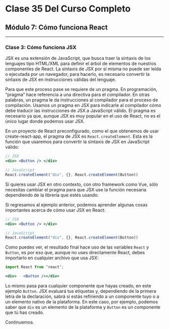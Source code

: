 # Clase 35 Del Curso Completo

## Módulo 7: Cómo funciona React

---

### Clase 3: Cómo funciona JSX


JSX es una extensión de JavaScript, que busca traer la sintaxis de los lenguajes tipo HTML/XML para definir el árbol de elementos de nuestros componentes de React. La sintaxis de JSX por sí misma no puede ser leída o ejecutada por un navegador, para hacerlo, es necesario convertir la sintaxis de JSX en instrucciones válidas del lenguaje.

Para que este proceso pase se requiere de un pragma. En programación, “pragma” hace referencia a una directiva para el compilador. En otras palabras, un pragma le da instrucciones al compilador para el proceso de compilación. Usamos un pragma en JSX para indicarle al compilador cómo debe traducir las instrucciones de JSX a JavaScript válido. El pragma es necesario ya que, aunque JSX es muy popular en el uso de React, no es el único lugar donde podemos usar JSX.

En un proyecto de React preconfigurado, como el que obtenemos de usar create-react-app, el pragma de JSX es `React.createElement`. Esta es la función que usaremos para convertir la sintaxis de JSX en JavaScript válido:

```jsx
// JSX
<div> <Button /> </div>

// JavaScript
React.createElement("div", {}, React.createElement(Button))
```

Si quieres usar JSX en otro contexto, con otro framework como Vue, sólo necesitas cambiar el pragma para que JSX use la función necesaria dependiendo de la librería que estés usando.

Si regresamos al ejemplo anterior, podemos aprender algunas cosas importantes acerca de cómo usar JSX en React:

```jsx
// JSX
<div> <Button /> </div>

// JavaScript
React.createElement("div", {}, React.createElement(Button))
```

Como puedes ver, el resultado final hace uso de las variables `React` y `Button`, es por eso que, aunque no uses directamente React, debes importarlo en cualquier archivo que usa JSX:

```jsx
import React from ‘react’;

<div>   <Button /></div>
```

Lo mismo pasa para cualquier componente que hayas creado, en este ejemplo `Button`. JSX evaluará tus etiquetas y, dependiendo de la primera letra de la declaración, sabrá si estás refiriendo a un componente tuyo o a un elemento nativo de la plataforma. En este caso, por ejemplo, podemos saber que `div` es un elemento de la plataforma y `Button` es un componente que tú has creado.

Continuemos.
